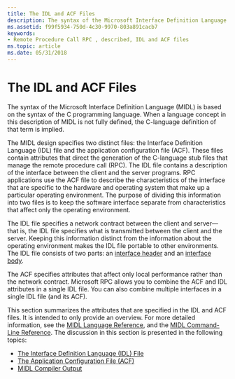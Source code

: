 ```yaml
---
title: The IDL and ACF Files
description: The syntax of the Microsoft Interface Definition Language (MIDL) is based on the syntax of the C programming language. When a language concept in this description of MIDL is not fully defined, the C-language definition of that term is implied.
ms.assetid: f99f5934-750d-4c30-9970-803a891cacb7
keywords:
- Remote Procedure Call RPC , described, IDL and ACF files
ms.topic: article
ms.date: 05/31/2018
---
```


# The IDL and ACF Files

The syntax of the Microsoft Interface Definition Language (MIDL) is based on the syntax of the C programming language. When a language concept in this description of MIDL is not fully defined, the C-language definition of that term is implied.

The MIDL design specifies two distinct files: the Interface Definition Language (IDL) file and the application configuration file (ACF). These files contain attributes that direct the generation of the C-language stub files that manage the remote procedure call (RPC). The IDL file contains a description of the interface between the client and the server programs. RPC applications use the ACF file to describe the characteristics of the interface that are specific to the hardware and operating system that make up a particular operating environment. The purpose of dividing this information into two files is to keep the software interface separate from characteristics that affect only the operating environment.

The IDL file specifies a network contract between the client and server—that is, the IDL file specifies what is transmitted between the client and the server. Keeping this information distinct from the information about the operating environment makes the IDL file portable to other environments. The IDL file consists of two parts: an [interface header](the-idl-interface-header.md) and an [interface body](the-idl-interface-body.md).

The ACF specifies attributes that affect only local performance rather than the network contract. Microsoft RPC allows you to combine the ACF and IDL attributes in a single IDL file. You can also combine multiple interfaces in a single IDL file (and its ACF).

This section summarizes the attributes that are specified in the IDL and ACF files. It is intended to only provide an overview. For more detailed information, see the [MIDL Language Reference](https://docs.microsoft.com/windows/desktop/Midl/midl-language-reference), and the [MIDL Command-Line Reference](https://docs.microsoft.com/windows/desktop/Midl/midl-command-line-reference). The discussion in this section is presented in the following topics:

-   [The Interface Definition Language (IDL) File](the-interface-definition-language-idl-file.md)
-   [The Application Configuration File (ACF)](the-application-configuration-file-acf-.md)
-   [MIDL Compiler Output](midl-compiler-output.md)

 

 




